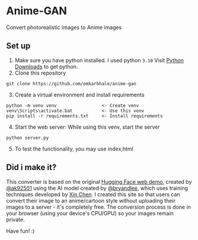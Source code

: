 # Anime-GAN
Convert photorealistic images to Anime images

## Set up
1. Make sure you have python installed. I used python `3.10` Visit [Python Downloads](https://www.python.org/downloads/) to get python.
2. Clone this repository
```
git clone https://github.com/omkarbhale/anime-gan
```
3. Create a virtual environment and install requirements
```
python -m venv venv                 <- Create venv
venv\Scripts\activate.bat           <- Use this venv
pip install -r requirements.txt     <- Install requirements
```
4. Start the web server: While using this venv, start the server
```
python server.py
```
5. To test the functionality, you may use index,html

## Did i make it?
This converter is based on the original [Hugging Face web demo](https://huggingface.co/spaces/akhaliq/AnimeGANv2), created by [@ak92501](https://twitter.com/ak92501/) using the AI model created by [@bryandlee](https://github.com/bryandlee/animegan2-pytorch), which uses training techniques developed by [Xin Chen](https://github.com/TachibanaYoshino/AnimeGANv2). I created this site so that users can convert their image to an anime/cartoon style without uploading their images to a server - it's completely free. The conversion process is done in your browser (using your device's CPU/GPU) so your images remain private.

Have fun! :)
